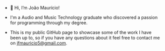 - 👋 Hi, I’m João Maurício!

- I'm a Audio and Music Technology graduate who discovered a passion for programming through my degree. 

- This is my public GitHub page to showcase some of the work I have been up to, so if you have any questions about it feel free to contact me on jfmauricio5@gmail.com.
